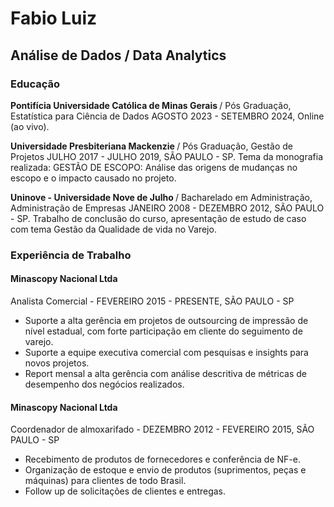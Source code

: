 # Fabio Luiz
## Análise de Dados / Data Analytics
### Educação
<p><b>Pontifícia Universidade Católica de Minas Gerais </b>/ Pós Graduação, Estatística para Ciência de Dados AGOSTO 2023 - SETEMBRO 2024, Online (ao vivo).
</p>

<p><b>Universidade Presbiteriana Mackenzie </b>/ Pós Graduação, Gestão de Projetos
JULHO 2017 - JULHO 2019,  SÃO PAULO - SP. Tema da monografia realizada: GESTÃO DE ESCOPO: Análise das origens de  mudanças no escopo e o impacto causado no projeto. 
</p>

<p><b>Uninove - Universidade Nove de Julho </b>/ Bacharelado em Administração, Administração de Empresas
JANEIRO 2008 - DEZEMBRO 2012,  SÃO PAULO - SP. Trabalho de conclusão do curso, apresentação de estudo de caso com tema Gestão da Qualidade de vida no Varejo.
</p>

### Experiência de Trabalho

#### Minascopy Nacional Ltda 
Analista Comercial - FEVEREIRO 2015 - PRESENTE,  SÃO PAULO - SP<p></p>
- Suporte a alta gerência em projetos de outsourcing de impressão de nível estadual, com forte participação em cliente do seguimento de varejo.
- Suporte a equipe executiva comercial com pesquisas e insights para novos projetos.
- Report mensal a alta gerência com análise descritiva de métricas de desempenho dos negócios realizados.
  
#### Minascopy Nacional Ltda
Coordenador de almoxarifado - DEZEMBRO 2012 - FEVEREIRO 2015,  SÃO PAULO - SP<p></p>
- Recebimento de produtos de fornecedores e conferência de NF-e. 
- Organização de estoque e envio de produtos (suprimentos, peças e máquinas) para clientes de todo Brasil.
- Follow up de solicitações de clientes e entregas.


